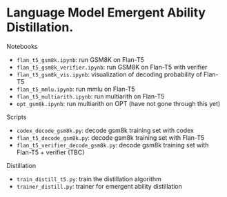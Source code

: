 # Language Model Emergent Ability Distillation. 

Notebooks 
* `flan_t5_gsm8k.ipynb`: run GSM8K on Flan-T5
* `flan_t5_gsm8k_verifier.ipynb`: run GSM8K on Flan-T5 with verifier
* `flan_t5_gsm8k_vis.ipynb`: visualization of decoding probability of Flan-T5
* `flan_t5_mmlu.ipynb`: run mmlu on Flan-T5
* `flan_t5_multiarith.ipynb`: run multiarith on Flan-T5
* `opt_gsm8k.ipynb`: run multiarith on OPT (have not gone through this yet)

Scripts
* `codex_decode_gsm8k.py`: decode gsm8k training set with codex
* `flan_t5_decode_gsm8k.py`: decode gsm8k training set with Flan-T5
* `flan_t5_verifier_decode_gsm8k.py`: decode gsm8k training set with Flan-T5 + verifier (TBC)

Distillation 
* `train_distill_t5.py`: train the distillation algorithm 
* `trainer_distill.py`: trainer for emergent ability distillation 

